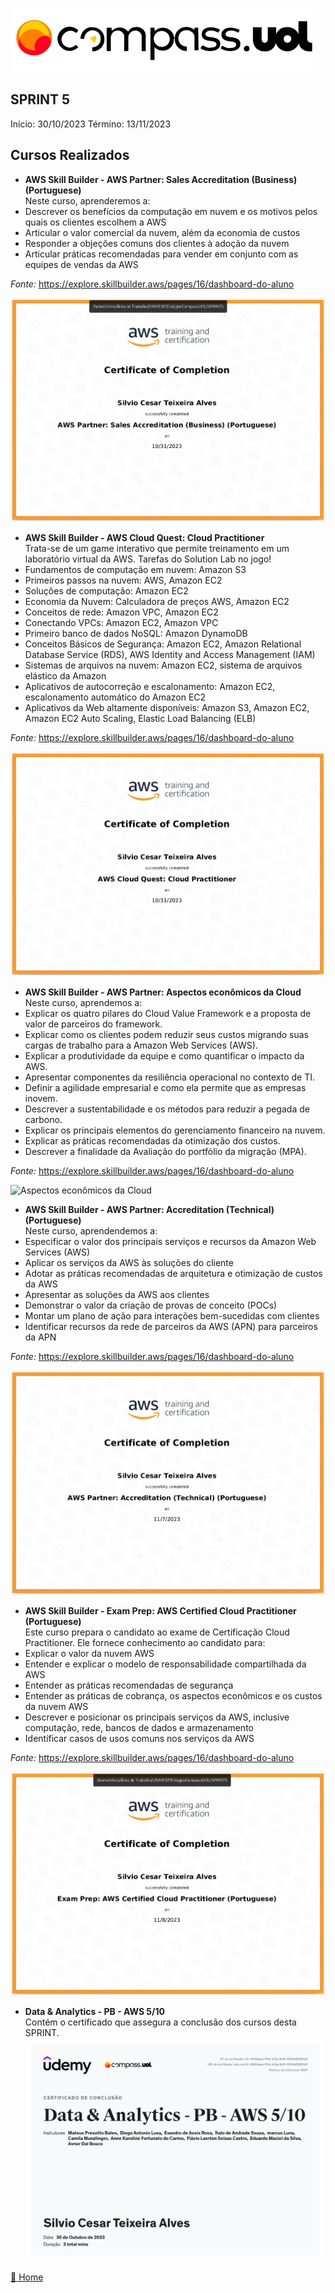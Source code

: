 ![Logo da CompassUoL](/img/Logo_CompassUOL.png)
## SPRINT 5
Início: 30/10/2023 Término: 13/11/2023

## Cursos Realizados

* **AWS Skill Builder - AWS Partner: Sales Accreditation (Business) (Portuguese)**</br>
Neste curso, aprenderemos a:
* Descrever os benefícios da computação em nuvem e os motivos pelos quais os clientes escolhem a AWS
* Articular o valor comercial da nuvem, além da economia de custos
* Responder a objeções comuns dos clientes à adoção da nuvem
* Articular práticas recomendadas para vender em conjunto com as equipes de vendas da AWS</br>

_Fonte:_ https://explore.skillbuilder.aws/pages/16/dashboard-do-aluno </br>

![AWS Partner: Sales Accreditation](/img/AWS%20Partner:%20Sales%20Acreditation%20(Business).png)

* **AWS Skill Builder - AWS Cloud Quest: Cloud Practitioner**</br>
Trata-se de um game interativo que permite treinamento em um laboratório virtual da AWS.
Tarefas do Solution Lab no jogo!
* Fundamentos de computação em nuvem: Amazon S3
* Primeiros passos na nuvem: AWS, Amazon EC2
* Soluções de computação: Amazon EC2
* Economia da Nuvem: Calculadora de preços AWS, Amazon EC2
* Conceitos de rede: Amazon VPC, Amazon EC2
* Conectando VPCs: Amazon EC2, Amazon VPC
* Primeiro banco de dados NoSQL: Amazon DynamoDB
* Conceitos Básicos de Segurança: Amazon EC2, Amazon Relational Database Service (RDS), AWS Identity and Access Management (IAM)
* Sistemas de arquivos na nuvem: Amazon EC2, sistema de arquivos elástico da Amazon
* Aplicativos de autocorreção e escalonamento: Amazon EC2, escalonamento automático do Amazon EC2
* Aplicativos da Web altamente disponíveis: Amazon S3, Amazon EC2, Amazon EC2 Auto Scaling, Elastic Load Balancing (ELB)</br>

_Fonte:_ https://explore.skillbuilder.aws/pages/16/dashboard-do-aluno </br>

![Cloud Quest: Cloud Practitioner](/img/AWS%20Cloud%20Quest:%20Cloud%20Practitioner%20.png)

* **AWS Skill Builder - AWS Partner: Aspectos econômicos da Cloud**</br>
Neste curso, aprendemos a:
* Explicar os quatro pilares do Cloud Value Framework e a proposta de valor de parceiros do framework.
* Explicar como os clientes podem reduzir seus custos migrando suas cargas de trabalho para a Amazon Web Services (AWS).
* Explicar a produtividade da equipe e como quantificar o impacto da AWS.
* Apresentar componentes da resiliência operacional no contexto de TI.
* Definir a agilidade empresarial e como ela permite que as empresas inovem.
* Descrever a sustentabilidade e os métodos para reduzir a pegada de carbono.
* Explicar os principais elementos do gerenciamento financeiro na nuvem.
* Explicar as práticas recomendadas da otimização dos custos.
* Descrever a finalidade da Avaliação do portfólio da migração (MPA).</br>

_Fonte:_ https://explore.skillbuilder.aws/pages/16/dashboard-do-aluno </br>

![Aspectos econômicos da Cloud](/img/AWS%20Partner:%20Aspectos%20econômicos%20na%20nuvem.png)

* **AWS Skill Builder - AWS Partner: Accreditation (Technical) (Portuguese)**</br>
Neste curso, aprendendemos a:
* Especificar o valor dos principais serviços e recursos da Amazon Web Services (AWS)
* Aplicar os serviços da AWS às soluções do cliente
* Adotar as práticas recomendadas de arquitetura e otimização de custos da AWS
* Apresentar as soluções da AWS aos clientes
* Demonstrar o valor da criação de provas de conceito (POCs)
* Montar um plano de ação para interações bem-sucedidas com clientes
* Identificar recursos da rede de parceiros da AWS (APN) para parceiros da APN</br>

_Fonte:_ https://explore.skillbuilder.aws/pages/16/dashboard-do-aluno </br>

![Accreditation (Technical)](/img/AWS%20Partner:%20Acreditation%20(Technical).png)

* **AWS Skill Builder - Exam Prep: AWS Certified Cloud Practitioner (Portuguese)**</br>
Este curso prepara o candidato ao exame de Certificação Cloud Practitioner. Ele fornece conhecimento ao candidato para:
* Explicar o valor da nuvem AWS 
* Entender e explicar o modelo de responsabilidade compartilhada da AWS 
* Entender as práticas recomendadas de segurança 
* Entender as práticas de cobrança, os aspectos econômicos e os custos da nuvem AWS 
* Descrever e posicionar os principais serviços da AWS, inclusive computação, rede, bancos de dados e armazenamento 
* Identificar casos de usos comuns nos serviços da AWS

_Fonte:_ https://explore.skillbuilder.aws/pages/16/dashboard-do-aluno </br>

![Exam Prep: AWS](/img/Exam%20Prep:%20AWS%20Certified%20Cloud%20Practitioner.png)

* **Data & Analytics - PB - AWS 5/10**</br>
Contém o certificado que assegura a conclusão dos cursos desta SPRINT.
![PB - AWS 5/10](/img/UC-d590aaea-f74d-4c2a-9e51-6204b29261e5.jpg)


[:file_folder: Home](/)